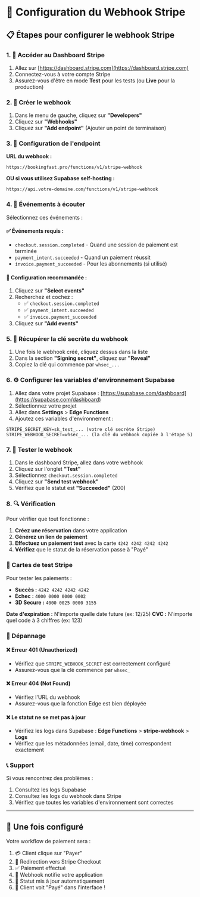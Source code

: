 # 🔗 Configuration du Webhook Stripe

## 📋 Étapes pour configurer le webhook Stripe

### 1. 🔑 Accéder au Dashboard Stripe

1. Allez sur [https://dashboard.stripe.com](https://dashboard.stripe.com)
2. Connectez-vous à votre compte Stripe
3. Assurez-vous d'être en mode **Test** pour les tests (ou **Live** pour la production)

### 2. 🎯 Créer le webhook

1. Dans le menu de gauche, cliquez sur **"Developers"**
2. Cliquez sur **"Webhooks"**
3. Cliquez sur **"Add endpoint"** (Ajouter un point de terminaison)

### 3. 📡 Configuration de l'endpoint

**URL du webhook :**
```
https://bookingfast.pro/functions/v1/stripe-webhook
```

**OU si vous utilisez Supabase self-hosting :**
```
https://api.votre-domaine.com/functions/v1/stripe-webhook
```

### 4. 🎪 Événements à écouter

Sélectionnez ces événements :

#### ✅ Événements requis :
- `checkout.session.completed` - Quand une session de paiement est terminée
- `payment_intent.succeeded` - Quand un paiement réussit
- `invoice.payment_succeeded` - Pour les abonnements (si utilisé)

#### 📝 Configuration recommandée :
1. Cliquez sur **"Select events"**
2. Recherchez et cochez :
   - ✅ `checkout.session.completed`
   - ✅ `payment_intent.succeeded`
   - ✅ `invoice.payment_succeeded`
3. Cliquez sur **"Add events"**

### 5. 🔐 Récupérer la clé secrète du webhook

1. Une fois le webhook créé, cliquez dessus dans la liste
2. Dans la section **"Signing secret"**, cliquez sur **"Reveal"**
3. Copiez la clé qui commence par `whsec_...`

### 6. ⚙️ Configurer les variables d'environnement Supabase

1. Allez dans votre projet Supabase : [https://supabase.com/dashboard](https://supabase.com/dashboard)
2. Sélectionnez votre projet
3. Allez dans **Settings** > **Edge Functions**
4. Ajoutez ces variables d'environnement :

```env
STRIPE_SECRET_KEY=sk_test_... (votre clé secrète Stripe)
STRIPE_WEBHOOK_SECRET=whsec_... (la clé du webhook copiée à l'étape 5)
```

### 7. 🧪 Tester le webhook

1. Dans le dashboard Stripe, allez dans votre webhook
2. Cliquez sur l'onglet **"Test"**
3. Sélectionnez `checkout.session.completed`
4. Cliquez sur **"Send test webhook"**
5. Vérifiez que le statut est **"Succeeded"** (200)

### 8. 🔍 Vérification

Pour vérifier que tout fonctionne :

1. **Créez une réservation** dans votre application
2. **Générez un lien de paiement**
3. **Effectuez un paiement test** avec la carte `4242 4242 4242 4242`
4. **Vérifiez** que le statut de la réservation passe à "Payé"

### 🚨 Cartes de test Stripe

Pour tester les paiements :

- **Succès :** `4242 4242 4242 4242`
- **Échec :** `4000 0000 0000 0002`
- **3D Secure :** `4000 0025 0000 3155`

**Date d'expiration :** N'importe quelle date future (ex: 12/25)
**CVC :** N'importe quel code à 3 chiffres (ex: 123)

### 🔧 Dépannage

#### ❌ Erreur 401 (Unauthorized)
- Vérifiez que `STRIPE_WEBHOOK_SECRET` est correctement configuré
- Assurez-vous que la clé commence par `whsec_`

#### ❌ Erreur 404 (Not Found)
- Vérifiez l'URL du webhook
- Assurez-vous que la fonction Edge est bien déployée

#### ❌ Le statut ne se met pas à jour
- Vérifiez les logs dans Supabase : **Edge Functions** > **stripe-webhook** > **Logs**
- Vérifiez que les métadonnées (email, date, time) correspondent exactement

### 📞 Support

Si vous rencontrez des problèmes :
1. Consultez les logs Supabase
2. Consultez les logs du webhook dans Stripe
3. Vérifiez que toutes les variables d'environnement sont correctes

---

## 🎉 Une fois configuré

Votre workflow de paiement sera :
1. 💳 Client clique sur "Payer"
2. 🔄 Redirection vers Stripe Checkout
3. ✅ Paiement effectué
4. 📡 Webhook notifie votre application
5. 🎯 Statut mis à jour automatiquement
6. 🎊 Client voit "Payé" dans l'interface !
